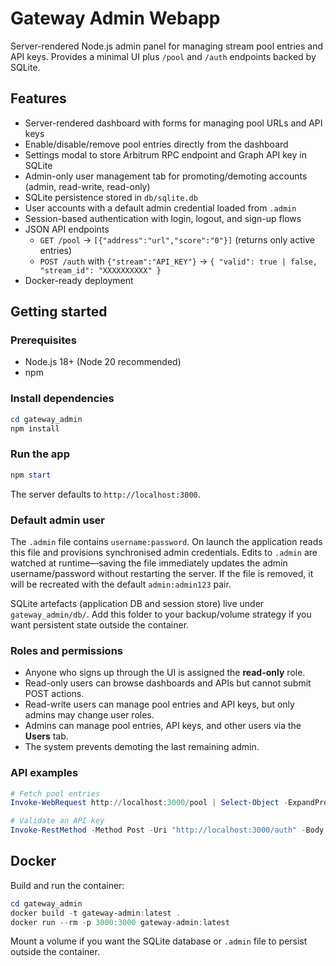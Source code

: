 # Gateway Admin Webapp

Server-rendered Node.js admin panel for managing stream pool entries and API keys. Provides a minimal UI plus `/pool` and `/auth` endpoints backed by SQLite.

## Features

- Server-rendered dashboard with forms for managing pool URLs and API keys
- Enable/disable/remove pool entries directly from the dashboard
- Settings modal to store Arbitrum RPC endpoint and Graph API key in SQLite
- Admin-only user management tab for promoting/demoting accounts (admin, read-write, read-only)
- SQLite persistence stored in `db/sqlite.db`
- User accounts with a default admin credential loaded from `.admin`
- Session-based authentication with login, logout, and sign-up flows
- JSON API endpoints
  - `GET /pool` → `[{"address":"url","score":"0"}]` (returns only active entries)
  - `POST /auth` with `{"stream":"API_KEY"}` → `{ "valid": true | false, "stream_id": "XXXXXXXXXX" }`
- Docker-ready deployment

## Getting started

### Prerequisites

- Node.js 18+ (Node 20 recommended)
- npm

### Install dependencies

```powershell
cd gateway_admin
npm install
```

### Run the app

```powershell
npm start
```

The server defaults to `http://localhost:3000`.

### Default admin user

The `.admin` file contains `username:password`. On launch the application reads this file and provisions synchronised admin credentials. Edits to `.admin` are watched at runtime—saving the file immediately updates the admin username/password without restarting the server. If the file is removed, it will be recreated with the default `admin:admin123` pair.

SQLite artefacts (application DB and session store) live under `gateway_admin/db/`. Add this folder to your backup/volume strategy if you want persistent state outside the container.

### Roles and permissions

- Anyone who signs up through the UI is assigned the **read-only** role.
- Read-only users can browse dashboards and APIs but cannot submit POST actions.
- Read-write users can manage pool entries and API keys, but only admins may change user roles.
- Admins can manage pool entries, API keys, and other users via the **Users** tab.
- The system prevents demoting the last remaining admin.

### API examples

```powershell
# Fetch pool entries
Invoke-WebRequest http://localhost:3000/pool | Select-Object -ExpandProperty Content

# Validate an API key
Invoke-RestMethod -Method Post -Uri "http://localhost:3000/auth" -Body (@{ stream = "YOUR_KEY" } | ConvertTo-Json) -ContentType "application/json"
```

## Docker

Build and run the container:

```powershell
cd gateway_admin
docker build -t gateway-admin:latest .
docker run --rm -p 3000:3000 gateway-admin:latest
```

Mount a volume if you want the SQLite database or `.admin` file to persist outside the container.
